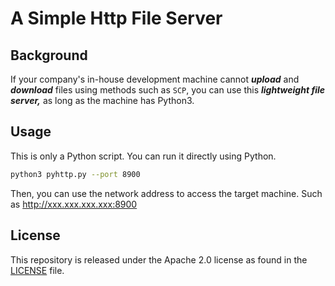 # A Simple Http File Server

## Background

If your company's in-house development machine cannot ***upload*** and ***download*** files using methods such as `SCP`, you can use this ***lightweight file server,*** as long as the machine has Python3.

## Usage

This is only a Python script. You can run it directly using Python.

``` bash
python3 pyhttp.py --port 8900
```

Then, you can use the network address to access the target machine. Such as http://xxx.xxx.xxx.xxx:8900

## License

This repository is released under the Apache 2.0 license as found in the [LICENSE](LICENSE) file.

